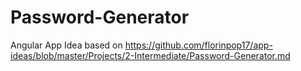 # Password-Generator
Angular App Idea based on https://github.com/florinpop17/app-ideas/blob/master/Projects/2-Intermediate/Password-Generator.md
